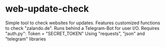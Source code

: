 # web-update-check
Simple tool to check websites for updates. Features customized functions to check "zalando.de". Runs behind a Telegram-Bot for user I/O.
Requires "auth.py":
    Token = "SECRET_TOKEN"
Using "requests", "json" and "telegram" libraries